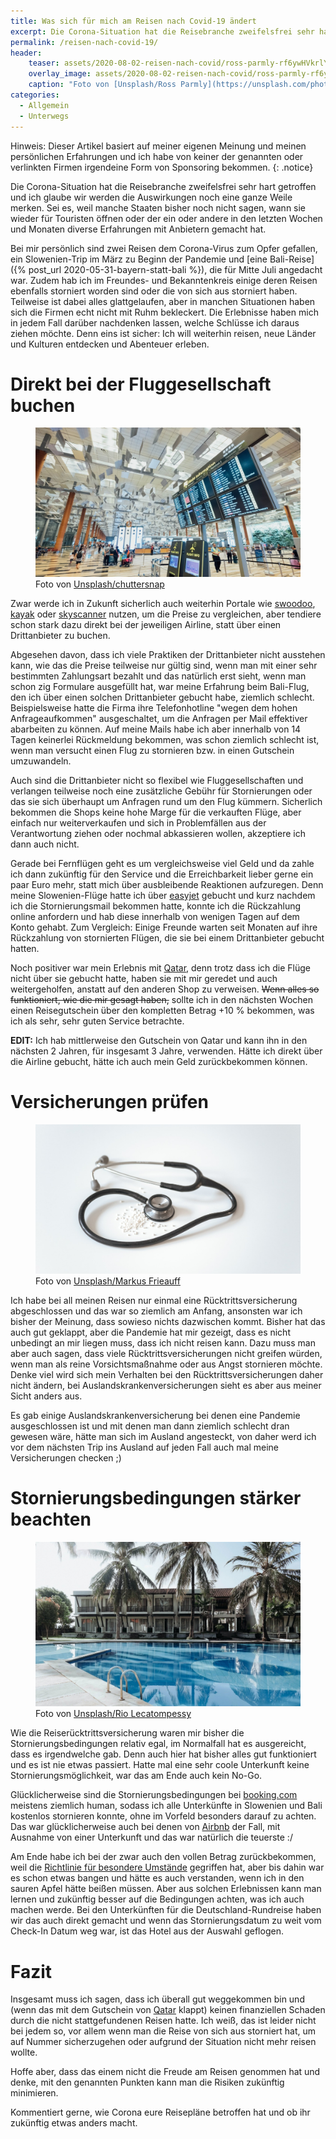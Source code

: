```yaml
---
title: Was sich für mich am Reisen nach Covid-19 ändert
excerpt: Die Corona-Situation hat die Reisebranche zweifelsfrei sehr hart getroffen und ich glaube wir werden die Auswirkungen noch eine ganze Weile merken. Sei es, weil manche Staaten bisher noch nicht sagen, wann sie wieder für Touristen öffnen oder der ein oder andere in den letzten Wochen und Monaten diverse Erfahrungen mit Anbietern gemacht hat.
permalink: /reisen-nach-covid-19/
header:
    teaser: assets/2020-08-02-reisen-nach-covid/ross-parmly-rf6ywHVkrlY-unsplash.jpg
    overlay_image: assets/2020-08-02-reisen-nach-covid/ross-parmly-rf6ywHVkrlY-unsplash.jpg
    caption: "Foto von [Unsplash/Ross Parmly](https://unsplash.com/photos/rf6ywHVkrlY)"
categories:
  - Allgemein
  - Unterwegs
---
```


Hinweis: Dieser Artikel basiert auf meiner eigenen Meinung und meinen persönlichen Erfahrungen und ich habe von keiner der genannten oder verlinkten Firmen irgendeine Form von Sponsoring bekommen.
{: .notice}


Die Corona-Situation hat die Reisebranche zweifelsfrei sehr hart getroffen und ich glaube wir werden die Auswirkungen 
noch eine ganze Weile merken. Sei es, weil manche Staaten bisher noch nicht sagen, 
wann sie wieder für Touristen öffnen oder der ein oder andere in den letzten Wochen und Monaten 
diverse Erfahrungen mit Anbietern gemacht hat.

Bei mir persönlich sind zwei Reisen dem Corona-Virus zum Opfer gefallen, 
ein Slowenien-Trip im März zu Beginn der Pandemie und [eine Bali-Reise]({% post_url 2020-05-31-bayern-statt-bali %}), 
die für Mitte Juli angedacht war. Zudem hab ich im Freundes- und Bekanntenkreis einige deren Reisen 
ebenfalls storniert worden sind oder die von sich aus storniert haben. Teilweise ist dabei alles glattgelaufen, 
aber in manchen Situationen haben sich die Firmen echt nicht mit Ruhm bekleckert. 
Die Erlebnisse haben mich in jedem Fall darüber nachdenken lassen, welche Schlüsse ich daraus ziehen möchte. 
Denn eins ist sicher: Ich will weiterhin reisen, neue Länder und Kulturen entdecken und Abenteuer erleben.

# Direkt bei der Fluggesellschaft buchen

<figure>
  <img src="/assets/2020-08-02-reisen-nach-covid/chuttersnap-41--YdnYxh0-unsplash.jpg">
  <figcaption>Foto von <a href="https://unsplash.com/photos/41--YdnYxh0">Unsplash/chuttersnap</a></figcaption>
</figure>

Zwar werde ich in Zukunft sicherlich auch weiterhin Portale wie [swoodoo](https://www.swoodoo.com/), 
[kayak](https://www.kayak.de/) oder [skyscanner](https://www.skyscanner.de/) nutzen, um die Preise zu vergleichen, 
aber tendiere schon stark dazu direkt bei der jeweiligen Airline, statt über einen Drittanbieter zu buchen.

Abgesehen davon, dass ich viele Praktiken der Drittanbieter nicht ausstehen kann, 
wie das die Preise teilweise nur gültig sind, wenn man mit einer sehr bestimmten Zahlungsart bezahlt 
und das natürlich erst sieht, wenn man schon zig Formulare ausgefüllt hat, war meine Erfahrung beim Bali-Flug, 
den ich über einen solchen Drittanbieter gebucht habe, ziemlich schlecht. 
Beispielsweise hatte die Firma ihre Telefonhotline "wegen dem hohen Anfrageaufkommen" ausgeschaltet, 
um die Anfragen per Mail effektiver abarbeiten zu können. 
Auf meine Mails habe ich aber innerhalb von 14 Tagen keinerlei Rückmeldung bekommen, 
was schon ziemlich schlecht ist, wenn man versucht einen Flug zu stornieren bzw. in einen Gutschein umzuwandeln.

Auch sind die Drittanbieter nicht so flexibel wie Fluggesellschaften und verlangen teilweise 
noch eine zusätzliche Gebühr für Stornierungen oder das sie sich überhaupt um Anfragen rund um den Flug kümmern. 
Sicherlich bekommen die Shops keine hohe Marge für die verkauften Flüge, 
aber einfach nur weiterverkaufen und sich in Problemfällen aus der Verantwortung ziehen oder nochmal abkassieren wollen, 
akzeptiere ich dann auch nicht. 

Gerade bei Fernflügen geht es um vergleichsweise viel Geld und da zahle ich dann zukünftig für den Service 
und die Erreichbarkeit lieber gerne ein paar Euro mehr, statt mich über ausbleibende Reaktionen aufzuregen. 
Denn meine Slowenien-Flüge hatte ich über [easyjet](https://www.easyjet.com) gebucht und kurz nachdem ich die Stornierungsmail bekommen hatte, 
konnte ich die Rückzahlung online anfordern und hab diese innerhalb von wenigen Tagen auf dem Konto gehabt. 
Zum Vergleich: Einige Freunde warten seit Monaten auf ihre Rückzahlung von stornierten Flügen, 
die sie bei einem Drittanbieter gebucht hatten.

Noch positiver war mein Erlebnis mit [Qatar](https://www.qatarairways.com), denn trotz dass ich die Flüge nicht über sie gebucht hatte, 
haben sie mit mir geredet und auch weitergeholfen, anstatt auf den anderen Shop zu verweisen. 
~~Wenn alles so funktioniert, wie die mir gesagt haben,~~ sollte ich in den nächsten Wochen einen Reisegutschein 
über den kompletten Betrag +10 % bekommen, was ich als sehr, sehr guten Service betrachte.

**EDIT:** Ich hab mittlerweise den Gutschein von Qatar und kann ihn in den nächsten 2 Jahren, 
für insgesamt 3 Jahre, verwenden. Hätte ich direkt über die Airline gebucht, hätte ich auch mein Geld zurückbekommen können.   

# Versicherungen prüfen

<figure>
  <img src="/assets/2020-08-02-reisen-nach-covid/markus-frieauff-IJ0KiXl4uys-unsplash.jpg">
  <figcaption>Foto von <a href="https://unsplash.com/photos/IJ0KiXl4uys">Unsplash/Markus Frieauff</a></figcaption>
</figure>

Ich habe bei all meinen Reisen nur einmal eine Rücktrittsversicherung abgeschlossen und das war so ziemlich am Anfang, 
ansonsten war ich bisher der Meinung, dass sowieso nichts dazwischen kommt. Bisher hat das auch gut geklappt, 
aber die Pandemie hat mir gezeigt, dass es nicht unbedingt an mir liegen muss, dass ich nicht reisen kann. 
Dazu muss man aber auch sagen, dass viele Rücktrittsversicherungen nicht greifen würden, 
wenn man als reine Vorsichtsmaßnahme oder aus Angst stornieren möchte. 
Denke viel wird sich mein Verhalten bei den Rücktrittsversicherungen daher nicht ändern, 
bei Auslandskrankenversicherungen sieht es aber aus meiner Sicht anders aus.

Es gab einige Auslandskrankenversicherung bei denen eine Pandemie ausgeschlossen ist 
und mit denen man dann ziemlich schlecht dran gewesen wäre, hätte man sich im Ausland angesteckt, 
von daher werd ich vor dem nächsten Trip ins Ausland auf jeden Fall auch mal meine Versicherungen checken ;)

# Stornierungsbedingungen stärker beachten

<figure>
  <img src="/assets/2020-08-02-reisen-nach-covid/rio-lecatompessy-p77qNCTFEJQ-unsplash.jpg">
  <figcaption>Foto von <a href="https://unsplash.com/photos/p77qNCTFEJQ">Unsplash/Rio Lecatompessy</a></figcaption>
</figure>

Wie die Reiserücktrittsversicherung waren mir bisher die Stornierungsbedingungen relativ egal, 
im Normalfall hat es ausgereicht, dass es irgendwelche gab. Denn auch hier hat bisher alles gut funktioniert und 
es ist nie etwas passiert. Hatte mal eine sehr coole Unterkunft keine Stornierungsmöglichkeit, war das am Ende auch kein No-Go.

Glücklicherweise sind die Stornierungsbedingungen bei [booking.com](https://www.booking.com) meistens ziemlich human, 
sodass ich alle Unterkünfte in Slowenien und Bali kostenlos stornieren konnte, ohne im Vorfeld besonders darauf zu achten. 
Das war glücklicherweise auch bei denen von [Airbnb](https://www.airbnb.de) der Fall, 
mit Ausnahme von einer Unterkunft und das war natürlich die teuerste :/ 

Am Ende habe ich bei der zwar auch den vollen Betrag zurückbekommen, 
weil die [Richtlinie für besondere Umstände](https://www.airbnb.de/help/article/2823/gelten-die-richtlinien-f%C3%BCr-besondere-umst%C3%A4nde-f%C3%BCr-meine-buchung-w%C3%A4hrend-der-covid19pandemie) gegriffen hat, 
aber bis dahin war es schon etwas bangen und hätte es auch verstanden, wenn ich in den sauren Apfel hätte beißen müssen. 
Aber aus solchen Erlebnissen kann man lernen und zukünftig besser auf die Bedingungen achten, was ich auch machen werde.
Bei den Unterkünften für die Deutschland-Rundreise haben wir das auch direkt gemacht 
und wenn das Stornierungsdatum zu weit vom Check-In Datum weg war, ist das Hotel aus der Auswahl geflogen.

# Fazit

Insgesamt muss ich sagen, dass ich überall gut weggekommen bin 
und (wenn das mit dem Gutschein von [Qatar](https://www.qatarairways.com) klappt) keinen finanziellen Schaden durch die nicht stattgefundenen Reisen hatte. 
Ich weiß, das ist leider nicht bei jedem so, vor allem wenn man die Reise von sich aus storniert hat, 
um auf Nummer sicherzugehen oder aufgrund der Situation nicht mehr reisen wollte. 

Hoffe aber, dass das einem nicht die Freude am Reisen genommen hat und denke, 
mit den genannten Punkten kann man die Risiken zukünftig minimieren.

Kommentiert gerne, wie Corona eure Reisepläne betroffen hat und ob ihr zukünftig etwas anders macht.
